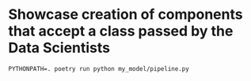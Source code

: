 # Showcase creation of components that accept a class passed by the Data Scientists
```commandline
PYTHONPATH=. poetry run python my_model/pipeline.py    
```